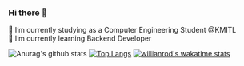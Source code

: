 ### Hi there 👋

🔭 I’m currently studying as a Computer Engineering Student @KMITL  
🌱 I’m currently learning Backend Developer

![Anurag's github stats](https://github-readme-stats.vercel.app/api?username=Poomipat-Ch&theme=radical&show_icons=true&include_all_commits=true)
[![Top Langs](https://github-readme-stats.vercel.app/api/top-langs/?username=Poomipat-Ch&layout=compact&theme=radical&show_icons=true)](https://github.com/anuraghazra/github-readme-stats)
[![willianrod's wakatime stats](https://github-readme-stats.vercel.app/api/wakatime?username=Poomipat_kenta420&layout=compact&theme=radical)](https://github.com/anuraghazra/github-readme-stats)
